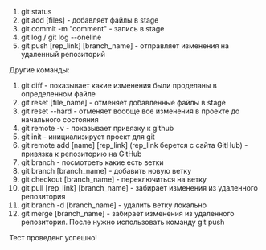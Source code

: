 1. git status
2. git add [files] - добавляет файлы в stage
3. git commit -m "comment" - запись в stage
4. git log / git log --oneline
5. git push [rep_link] [branch_name] - отправляет изменения на удаленный репозиторий

Другие команды:

1. git diff - показывает какие изменения были проделаны в определенном файле
2. git reset [file_name] - отменяет добавленные файлы в stage
3. git reset --hard - отменяет вообще все изменения в проекте до начального состояния
4. git remote -v - показывает привязку к github
5. git init - инициализирует проект для git
6. git remote add [name] [rep_link] (rep_link берется с сайта GitHub) - привязка к репозиторию на GitHub
7. git branch - посмотреть какие есть ветки
8. git branch [branch_name] - добавить новую ветку
9. git checkout [branch_name] - переключиться на ветку
10. git pull [rep_link] [branch_name] - забирает изменения из удаленного репозитория
11. git branch -d [branch_name] - удалить ветку локально
12. git merge [branch_name] - забирает изменения из удаленного репозитория. После нужно использовать команду git push


Тест проведенг успешно!